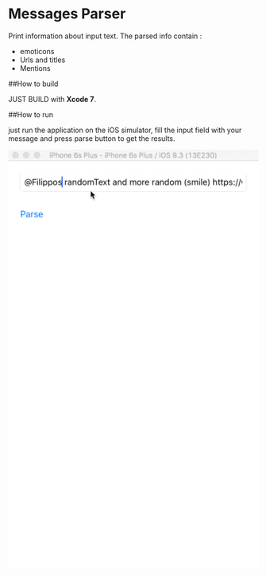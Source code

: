 # Messages Parser

Print information about input text. The parsed info contain :

- emoticons
- Urls and titles
- Mentions


##How to build

JUST BUILD with **Xcode 7**.

##How to run

just run the application on the iOS simulator, fill the input field with your message and press parse button to get the results.


<img src="bQbN2G103o.gif" width="605">

